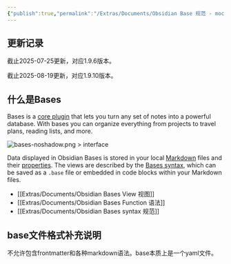 ```yaml
---
{"publish":true,"permalink":"/Extras/Documents/Obsidian Base 规范 - moc.md","created":"2025-07-25","modified":"2025-08-19","cssclasses":""}
---
```



## 更新记录

截止2025-07-25更新，对应1.9.6版本。

截止2025-08-19更新，对应1.9.10版本。

## 什么是Bases

Bases is a [core plugin](https://help.obsidian.md/plugins) that lets you turn any set of notes into a powerful database. With bases you can organize everything from projects to travel plans, reading lists, and more.

![bases-noshadow.png > interface](https://publish-01.obsidian.md/access/f786db9fac45774fa4f0d8112e232d67/Attachments/bases-noshadow.png)

Data displayed in Obsidian Bases is stored in your local [Markdown](https://help.obsidian.md/syntax) files and their [properties](https://help.obsidian.md/properties). The views are described by the [Bases syntax](https://help.obsidian.md/bases/syntax), which can be saved as a `.base` file or embedded in code blocks within your Markdown files.

- [[Extras/Documents/Obsidian Bases View 视图]]
- [[Extras/Documents/Obsidian Bases Function 语法]]
- [[Extras/Documents/Obsidian Bases syntax 规范]]


## base文件格式补充说明

不允许包含frontmatter和各种markdown语法。base本质上是一个yaml文件。
